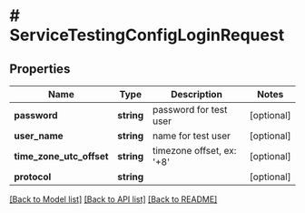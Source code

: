 # # ServiceTestingConfigLoginRequest

## Properties

Name | Type | Description | Notes
------------ | ------------- | ------------- | -------------
**password** | **string** | password for test user | [optional]
**user_name** | **string** | name for test user | [optional]
**time_zone_utc_offset** | **string** | timezone offset, ex: &#39;+8&#39; | [optional]
**protocol** | **string** |  | [optional]

[[Back to Model list]](../../README.md#models) [[Back to API list]](../../README.md#endpoints) [[Back to README]](../../README.md)
